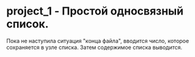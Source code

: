 # project_1 - Простой односвязный список.
Пока не наступила ситуация "конца файла", вводится число, которое сохраняется в узле списка. Затем содержимое списка выводится.
